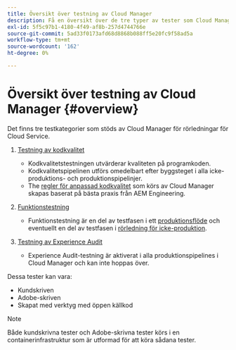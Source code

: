 ```yaml
---
title: Översikt över testning av Cloud Manager
description: Få en översikt över de tre typer av tester som Cloud Manager automatiskt kör för att säkerställa kvaliteten på din anpassade kod.
exl-id: 5f5c97b1-4180-4f49-af8b-257d4744766e
source-git-commit: 5ad33f0173afd68d8868b088ff5e20fc9f58ad5a
workflow-type: tm+mt
source-wordcount: '162'
ht-degree: 0%

---
```



# Översikt över testning av Cloud Manager {#overview}

Det finns tre testkategorier som stöds av Cloud Manager för rörledningar för Cloud Service.

1. [Testning av kodkvalitet](/help/implementing/cloud-manager/code-quality-testing.md)

   * Kodkvalitetstestningen utvärderar kvaliteten på programkoden.
   * Kodkvalitetspipelinen utförs omedelbart efter byggsteget i alla icke-produktions- och produktionspipelinjer.
   * The [regler för anpassad kodkvalitet](/help/implementing/cloud-manager/custom-code-quality-rules.md) som körs av Cloud Manager skapas baserat på bästa praxis från AEM Engineering.

1. [Funktionstestning](/help/implementing/cloud-manager/functional-testing.md)

   * Funktionstestning är en del av testfasen i ett [produktionsflöde](/help/implementing/cloud-manager/configuring-pipelines/configuring-production-pipelines.md) och eventuellt en del av testfasen i [rörledning för icke-produktion](/help/implementing/cloud-manager/configuring-pipelines/configuring-non-production-pipelines.md).

1. [Testning av Experience Audit](/help/implementing/cloud-manager/experience-audit-testing.md)

   * Experience Audit-testning är aktiverat i alla produktionspipelines i Cloud Manager och kan inte hoppas över.

Dessa tester kan vara:

* Kundskriven
* Adobe-skriven
* Skapat med verktyg med öppen källkod

>[!NOTE]
>
> Både kundskrivna tester och Adobe-skrivna tester körs i en containerinfrastruktur som är utformad för att köra sådana tester.
